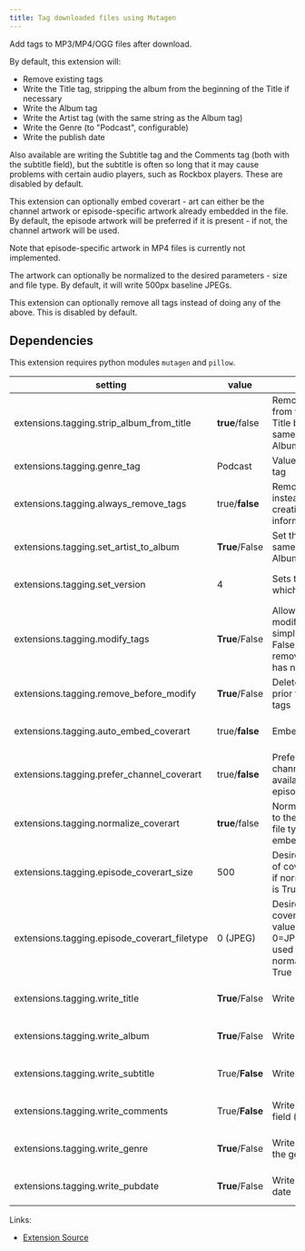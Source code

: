 ```yaml
---
title: Tag downloaded files using Mutagen
---
```


Add tags to MP3/MP4/OGG files after download.

By default, this extension will:
   - Remove existing tags
   - Write the Title tag, stripping the album from the beginning of the Title if necessary
   - Write the Album tag
   - Write the Artist tag (with the same string as the Album tag)
   - Write the Genre (to "Podcast", configurable)
   - Write the publish date

Also available are writing the Subtitle tag and the Comments tag (both with the
subtitle field), but the subtitle is often so long that it may cause problems with
certain audio players, such as Rockbox players. These are disabled by default.

This extension can optionally embed coverart - art can either be the channel artwork
or episode-specific artwork already embedded in the file. By default, the episode
artwork will be preferred if it is present - if not, the channel artwork will be used.

Note that episode-specific artwork in MP4 files is currently not implemented.

The artwork can optionally be normalized to the desired parameters - size and file type.
By default, it will write 500px baseline JPEGs.

This extension can optionally remove all tags instead of doing any of the above.
This is disabled by default.

## Dependencies

This extension requires python modules `mutagen` and `pillow`.

| setting                                      | value      | description                                                                               | version           |
|----------------------------------------------|------------|-------------------------------------------------------------------------------------------|-------------------|
| extensions.tagging.strip\_album\_from\_title | **true**/false | Remove the Album tag from the Title tag if the Title begins with the same string as the Album tag | all |
| extensions.tagging.genre\_tag                | Podcast    | Value for the Genre tag | all |
| extensions.tagging.always\_remove\_tags      | true/**false** | Remove all tags instead of creating/adding tag information              | 3.5.0 and newer             |
| extensions.tagging.set\_artist\_to\_album    | **True**/False | Set the Artist tag to the same as the existing Album tag | git master branch |
| extensions.tagging.set\_version              | 4              | Sets the id3 version which will be written | git master branch |
| extensions.tagging.modify\_tags              | **True**/False | Allow tags to be modified rather than simply added. If set to False, remove\_before\_modify has no effect | git master branch |
| extensions.tagging.remove\_before\_modify    | **True**/False | Delete all existing tags prior to writing new tags | git master branch |
| extensions.tagging.auto\_embed\_coverart           | true/**false** | Embed cover art in file | git master branch |
| extensions.tagging.prefer\_channel\_coverart | true/**false** | Prefer embedding the channel coverart if available over the episode coverart | git master branch |
| extensions.tagging.normalize\_coverart       | **true**/false | Normalize the coverart to the desired size and file type before embedding it | git master branch |
| extensions.tagging.episode\_coverart\_size   | 500            | Desired size (in pixels) of coverart. Only used if normalize\_coverart is True | git master branch |
| extensions.tagging.episode\_coverart\_filetype | 0 (JPEG)     | Desired filetype of coverart. integer value, maps to 0=JPEG, 1=PNG. Only used if normalize\_coverart is True | git master branch |
| extensions.tagging.write\_title              | **True**/False | Write the title field | git master branch |
| extensions.tagging.write\_album              | **True**/False | Write the album field | git master branch |
| extensions.tagging.write\_subtitle           | True/**False** | Write the subtitle field | git master branch |
| extensions.tagging.write\_comments           | True/**False** | Write the comments field (with the subtitle) | git master branch |
| extensions.tagging.write\_genre              | **True**/False | Write the genre with the genre\_tag setting | git master branch |
| extensions.tagging.write\_pubdate            | **True**/False | Write the published date | git master branch |



Links:

-   [Extension Source](https://github.com/gpodder/gpodder/blob/master/share/gpodder/extensions/tagging.py)

